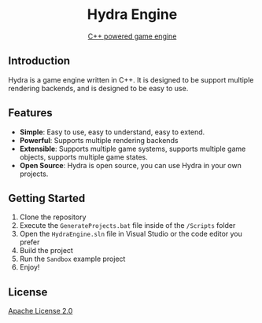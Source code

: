 <center>
    <h1>Hydra Engine</h1>
    <a href=".">C++ powered game engine</a>
</center>

## Introduction
Hydra is a game engine written in C++. It is designed to be support multiple rendering backends, 
and is designed to be easy to use.

## Features

- **Simple**: Easy to use, easy to understand, easy to extend.
- **Powerful**: Supports multiple rendering backends
- **Extensible**: Supports multiple game systems, supports multiple game objects, supports multiple game states.
- **Open Source**: Hydra is open source, you can use Hydra in your own projects.

## Getting Started
1. Clone the repository
2. Execute the `GenerateProjects.bat` file inside of the `/Scripts` folder
3. Open the `HydraEngine.sln` file in Visual Studio or the code editor you prefer
4. Build the project
5. Run the `Sandbox` example project
6. Enjoy!

## License
[Apache License 2.0](https://github.com/Drischdaan/HydraEngine/blob/main/LICENSE)